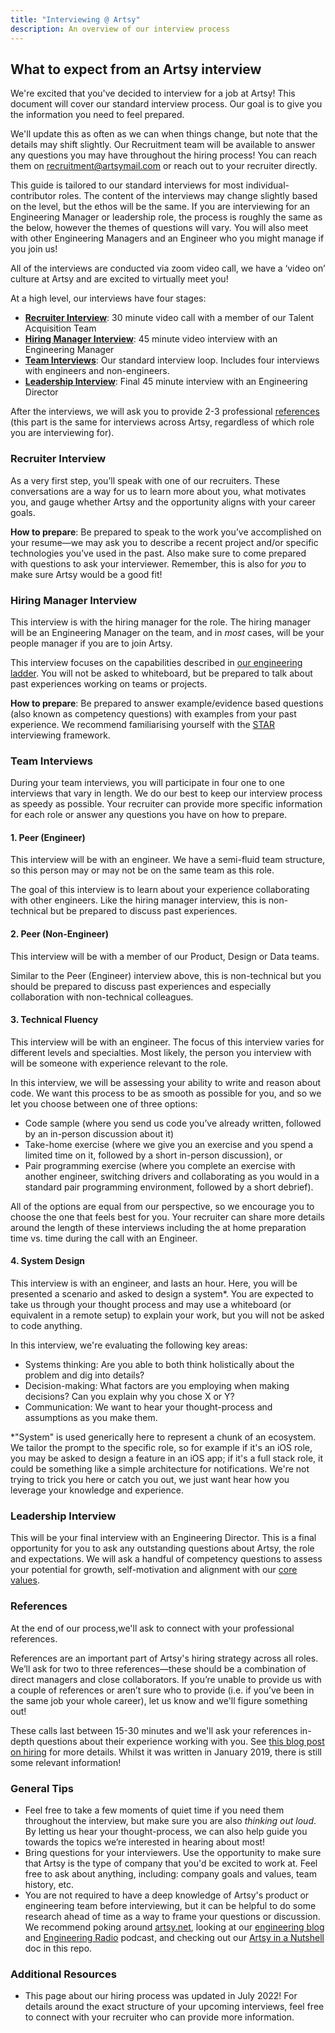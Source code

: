 ```yaml
---
title: "Interviewing @ Artsy"
description: An overview of our interview process
---
```


## What to expect from an Artsy interview

We're excited that you've decided to interview for a job at Artsy! This document will cover our standard interview process. Our goal is to give you the information you need to feel prepared.

We'll update this as often as we can when things change, but note that the details may shift slightly. Our Recruitment team will be available to answer any questions you may have throughout the hiring process! You can reach them on recruitment@artsymail.com or reach out to your recruiter directly. 

This guide is tailored to our standard interviews for most individual-contributor roles. The content of the interviews may change slightly based on the level, but the ethos will be the same. If you are interviewing for an Engineering Manager or leadership role, the process is roughly the same as the below, however the themes of questions will vary. You will also meet with other Engineering Managers and an Engineer who you might manage if you join us! 

All of the interviews are conducted via zoom video call, we have a ‘video on’ culture at Artsy and are excited to virtually meet you!

At a high level, our interviews have four stages:

- [**Recruiter Interview**](#recruiter-interview): 30 minute video call with a member of our Talent Acquisition Team
- [**Hiring Manager Interview**](#hiring-manager-interview): 45 minute video interview with an Engineering Manager
- [**Team Interviews**](#team-interviews): Our standard interview loop. Includes four interviews with engineers and
  non-engineers.
- [**Leadership Interview**](#leadership-interview): Final 45 minute interview with an Engineering Director

After the interviews, we will ask you to provide 2-3 professional [references](#references) (this part is the same for interviews across Artsy, regardless of which role you are interviewing for).

### Recruiter Interview

As a very first step, you’ll speak with one of our recruiters. These conversations are a way for us to learn more about you, what motivates you, and gauge whether Artsy and the opportunity aligns with your career goals.

**How to prepare**: Be prepared to speak to the work you’ve accomplished on your resume—we may ask you to describe a recent project and/or specific technologies you’ve used in the past. Also make sure to come prepared with questions to ask your interviewer. Remember, this is also for _you_ to make sure Artsy would be a good fit!

### Hiring Manager Interview

This interview is with the hiring manager for the role. The hiring manager will be an Engineering Manager on the team, and in _most_ cases, will be your people manager if you are to join Artsy.

This interview focuses on the capabilities described in [our engineering ladder](/careers/ladder.md#readme). You will not be asked to whiteboard, but be prepared to talk about past experiences working on teams or projects.

**How to prepare**: Be prepared to answer example/evidence based questions (also known as competency questions) with examples from your past experience. We recommend familiarising yourself with the [STAR](https://www.indeed.com/hire/c/info/star-interview-format?gclid=Cj0KCQiAubmPBhCyARIsAJWNpiNRbpkF0ySYh7vZSbZyI4v7i7oYZpY8iBNYBDjKz3qnv8JCxxJGCscaAvVeEALw_wcB&aceid=) interviewing framework.

### Team Interviews

During your team interviews, you will participate in four one to one interviews that vary in length. We do our best to keep our interview process as speedy as possible. Your recruiter can provide more specific information for each role or answer any questions you have on how to prepare.

#### 1. Peer (Engineer)

This interview will be with an engineer. We have a semi-fluid team structure, so this person may or may not be on the same team as this role.

The goal of this interview is to learn about your experience collaborating with other engineers. Like the hiring manager interview, this is non-technical but be prepared to discuss past experiences.

#### 2. Peer (Non-Engineer)

This interview will be with a member of our Product, Design or Data teams.

Similar to the Peer (Engineer) interview above, this is non-technical but you should be prepared to discuss past experiences and especially collaboration with non-technical colleagues.

#### 3. Technical Fluency

This interview will be with an engineer. The focus of this interview varies for different levels and specialties. Most likely, the person you interview with will be someone with experience relevant to the role.

In this interview, we will be assessing your ability to write and reason about code. We want this process to be as smooth as possible for you, and so we let you choose between one of three options: 
- Code sample (where you send us code you’ve already written, followed by an in-person discussion about it)
- Take-home exercise (where we give you an exercise and you spend a limited time on it, followed by a short in-person discussion), or 
- Pair programming exercise (where you complete an exercise with another engineer, switching drivers and collaborating as you would in a standard pair programming environment, followed by a short debrief).

All of the options are equal from our perspective, so we encourage you to choose the one that feels best for you. Your recruiter can share more details around the length of these interviews including the at home preparation time vs. time during the call with an Engineer.

#### 4. System Design

This interview is with an engineer, and lasts an hour. Here, you will be presented a scenario and asked to design a system\*. You are expected to take us through your thought process and may use a whiteboard (or equivalent in a remote setup) to explain your work, but you will not be asked to code anything.

In this interview, we're evaluating the following key areas:

- Systems thinking: Are you able to both think holistically about the problem and dig into details?
- Decision-making: What factors are you employing when making decisions? Can you explain why you chose X or Y?
- Communication: We want to hear your thought-process and assumptions as you make them.

\*"System" is used generically here to represent a chunk of an ecosystem. We tailor the prompt to the specific role, so for example if it's an iOS role, you may be asked to design a feature in an iOS app; if it's a full stack role, it could be something like a simple architecture for notifications. We're not trying to trick you here or catch you out, we just want hear how you leverage your knowledge and experience.

### Leadership Interview

This will be your final interview with an Engineering Director. This is a final opportunity for you to ask any outstanding questions about Artsy, the role and expectations. We will ask a handful of competency questions to assess your potential for growth, self-motivation and alignment with our [core values](https://github.com/artsy/README/blob/main/culture/what-is-artsy.md#artsy-values). 

### References

At the end of our process,we'll ask to connect with your professional references.

References are an important part of Artsy's hiring strategy across all roles. We’ll ask for two to three references—these should be a combination of direct managers and close collaborators. If you’re unable to provide us with a couple of references or aren’t sure who to provide (i.e. if you’ve been in the same job your whole career), let us know and we'll figure something out!

These calls last between 15-30 minutes and we'll ask your references in-depth questions about their experience working with you. See [this blog post on hiring](https://artsy.github.io/blog/2019/01/23/artsy-engineering-hiring/) for more details. Whilst it was written in January 2019, there is still some relevant information!

### General Tips

- Feel free to take a few moments of quiet time if you need them throughout the interview, but make sure you are
  also _thinking out loud_. By letting us hear your thought-process, we can also help guide you towards the topics
  we’re interested in hearing about most!
- Bring questions for your interviewers. Use the opportunity to make sure that Artsy is the type of company that
  you'd be excited to work at. Feel free to ask about anything, including: company goals and values, team history,
  etc.
- You are not required to have a deep knowledge of Artsy's product or engineering team before interviewing, but it
  can be helpful to do some research ahead of time as a way to frame your questions or discussion. We recommend
  poking around [artsy.net](https://www.artsy.net/), looking at our [engineering blog](https://artsy.github.io/) and [Engineering Radio](https://open.spotify.com/show/0gJYxpqN6P11dbjNw8VT2a) podcast, and checking out our [Artsy in a Nutshell](/culture/what-is-artsy.md#readme) doc in this repo.

### Additional Resources

- This page about our hiring process was updated in July 2022! For details around the exact structure of your upcoming  interviews, feel free to connect with your recruiter who can provide more information.
